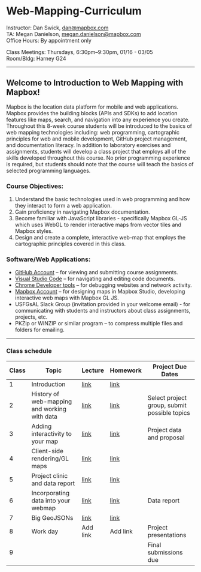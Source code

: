 # Web-Mapping-Curriculum

Instructor: Dan Swick, dan@mapbox.com
<br> TA: Megan Danielson, megan.danielson@mapbox.com
<br>Office Hours: By appointment only 

Class Meetings:	Thursdays, 6:30pm–9:30pm, 01/16 - 03/05
<br>Room/Bldg:  Harney G24

----

## Welcome to Introduction to Web Mapping with Mapbox!

Mapbox is the location data platform for mobile and web applications. Mapbox provides the building blocks (APIs and SDKs) to add location features like maps, search, and navigation into any experience you create. Throughout this 8-week course students will be introduced to the basics of web mapping technologies  including:  web programming, cartographic principles for web and mobile development, GitHub project management, and documentation literacy. In addition to laboratory exercises and assignments, students will develop a class project that employs all of the skills developed throughout this course. No prior programming experience is required, but students should note that the course will teach the basics of selected programming languages. 

### Course Objectives: 

1. Understand the basic technologies used in web programming and how they interact to form a web application.
2. Gain proficiency in navigating Mapbox documentation. 
3. Become familiar with JavaScript libraries - specifically Mapbox GL-JS which uses WebGL to render interactive maps from vector tiles and Mapbox styles. 
4. Design and create a complete, interactive web-map that employs the cartographic principles covered in this class.


### Software/Web Applications: 

- [GitHub Account](https://github.com/) – for viewing and submitting course assignments.
- [Visual Studio Code](https://code.visualstudio.com/) – for navigating and editing code documents.
- [Chrome Developer tools](https://developers.google.com/web/tools/chrome-devtools) – for debugging websites and network activity.
- [Mapbox Account](https://account.mapbox.com/auth/signup/) – for designing maps in Mapbox Studio, developing interactive  web maps with Mapbox GL JS.
- USFGsAL Slack Group (invitation provided in your welcome email) - for communicating with students and instructors about class assignments, projects, etc.
- PKZip or WINZIP or similar program – to compress multiple files and folders for emailing. 

---

### Class schedule 


| Class 	| Topic                                        	| Lecture  	| Homework 	| Project Due Dates                            	|
|-------	|----------------------------------------------	|----------	|----------	|----------------------------------------------	|
| 1     	| Introduction                                 	| [link](https://drive.google.com/drive/u/0/folders/1954gWK2MWcNelov4CXq5y4jL0cG7EXFv) 	| [link](https://github.com/mapbox/web-mapping-curriculum/tree/master/class-1) 	|                                              	|
| 2     	| History of web-mapping and working with data 	| [link](https://drive.google.com/drive/u/0/folders/1UO6saaAQpenTlfWVLtUQ9sGzHozUxwPb) 	| [link](https://github.com/mapbox/web-mapping-curriculum/tree/master/class-2) 	| Select project group, submit possible topics 	|
| 3     	| Adding interactivity to your map             	| [link](https://drive.google.com/open?id=1J0TGZN3XRQw89S1f2ugrPw9jdVIisQeT) 	| [link](https://github.com/mapbox/web-mapping-curriculum/tree/master/class-3) 	| Project data and proposal                    	|
| 4     	| Client-side rendering/GL maps                        	| [link](https://drive.google.com/open?id=1RdzDj8FHRWDyc6BUcH2tTukqnEi6U0wO) 	| [link](https://github.com/mapbox/web-mapping-curriculum/blob/master/class-4/README.md) 	|                                              	|
| 5     	| Project clinic and data report                     	| [link](https://drive.google.com/drive/folders/1NIqZMtxK5zF1DpFgCA14OpjSUkGAznCw) 	| [link](https://github.com/mapbox/web-mapping-curriculum/tree/master/class-5) 	|                                              	|
| 6     	| Incorporating data into your webmap                     	| [link](https://drive.google.com/drive/folders/19iWefnaxbK7C6s1ekmgebQDAvf9v2LTm) 	| [link](https://github.com/mapbox/web-mapping-curriculum/tree/master/class-6) 	|  Data report                                            	|
| 7     	| Big GeoJSONs                           	| [link](https://drive.google.com/drive/folders/1laR13EXvdd2i_Uodm3t_iKCjXHV9mqQk) 	| [link](https://github.com/mapbox/web-mapping-curriculum/tree/master/class-7) 	|                                              	|
| 8     	| Work day                                     	| Add link 	| Add link 	| Project presentations                        	|
| 9     	|                                              	|          	|          	| Final submissions due                	|
